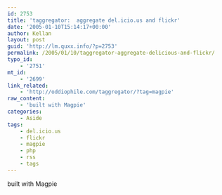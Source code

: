 ```yaml
---
id: 2753
title: 'taggregator:  aggregate del.icio.us and flickr'
date: '2005-01-10T15:14:17+00:00'
author: Kellan
layout: post
guid: 'http://lm.quxx.info/?p=2753'
permalink: /2005/01/10/taggregator-aggregate-delicious-and-flickr/
typo_id:
    - '2751'
mt_id:
    - '2699'
link_related:
    - 'http://oddiophile.com/taggregator/?tag=magpie'
raw_content:
    - 'built with Magpie'
categories:
    - Aside
tags:
    - del.icio.us
    - flickr
    - magpie
    - php
    - rss
    - tags
---
```


built with Magpie